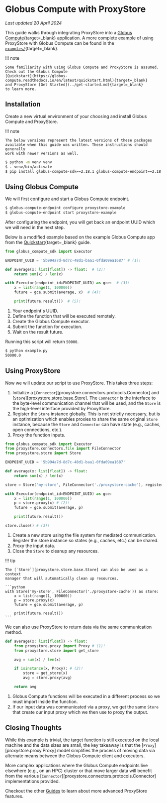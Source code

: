# Globus Compute with ProxyStore

*Last updated 20 April 2024*

This guide walks through integrating ProxyStore into a
[Globus Compute](https://www.globus.org/compute){target=_blank} application.
A more complete example of using ProxyStore with Globus Compute can be found
in the [`examples/`](https://github.com/proxystore/proxystore/blob/main/examples){target=_blank}.

!!! note

    Some familiarity with using Globus Compute and ProxyStore is assumed.
    Check out the Globus Compute
    [Quickstart](https://globus-compute.readthedocs.io/en/latest/quickstart.html){target=_blank}
    and ProxyStore [Get Started](../get-started.md){target=_blank}
    to learn more.

## Installation

Create a new virtual environment of your choosing and install Globus Compute
and ProxyStore.

!!! note

    The below versions represent the latest versions of these packages
    available when this guide was written. These instructions should generally
    work with newer versions as well.

```bash
$ python -m venv venv
$ . venv/bin/activate
$ pip install globus-compute-sdk==2.18.1 globus-compute-endpoint==2.18.1 proxystore==0.6.5
```

## Using Globus Compute

We will first configure and start a Globus Compute endpoint.

```bash
$ globus-compute-endpoint configure proxystore-example
$ globus-compute-endpoint start proxystore-example
```

After configuring the endpoint, you will get back an endpoint UUID which we
will need in the next step.

Below is a modified example based on the example Globus Compute app from the
[Quickstart](https://globus-compute.readthedocs.io/en/latest/quickstart.html){target=_blank}
guide.
```python linenums="1" title="example.py"
from globus_compute_sdk import Executor

ENDPOINT_UUID = '5b994a7d-8d7c-48d1-baa1-0fda09ea1687' # (1)!

def average(x: list[float]) -> float:  # (2)!
    return sum(x) / len(x)

with Executor(endpoint_id=ENDPOINT_UUID) as gce:  # (3)!
    x = list(range(1, 100000))
    future = gce.submit(average, x)  # (4)!

    print(future.result())  # (5)!
```

1. Your endpoint's UUID.
2. Define the function that will be executed remotely.
3. Create the Globus Compute executor.
4. Submit the function for execution.
5. Wait on the result future.

Running this script will return `50000`.
```bash
$ python example.py
50000.0
```

## Using ProxyStore

Now we will update our script to use ProxyStore. This takes three steps:

1. Initialize a [`Connector`][proxystore.connectors.protocols.Connector] and
   [`Store`][proxystore.store.base.Store]. The `Connector` is the interface
   to the byte-level communication channel that will be used, and the `Store`
   is the high-level interface provided by ProxyStore.
2. Register the `Store` instance globally. This is not strictly necessary, but
   is an optimization which enables proxies to share the same original `Store`
   instance, because the `Store` and `Connector` can have state (e.g., caches,
   open connections, etc.).
3. Proxy the function inputs.

```python linenums="1" title="example.py" hl_lines="2 3 10 14 19"
from globus_compute_sdk import Executor
from proxystore.connectors.file import FileConnector
from proxystore.store import Store

ENDPOINT_UUID = '5b994a7d-8d7c-48d1-baa1-0fda09ea1687'

def average(x: list[float]) -> float:
    return sum(x) / len(x)

store = Store('my-store', FileConnector('./proxystore-cache'), register=True)  # (1)!

with Executor(endpoint_id=ENDPOINT_UUID) as gce:
    x = list(range(1, 100000))
    p = store.proxy(x) # (2)!
    future = gce.submit(average, p)

    print(future.result())

store.close() # (3)!
```

1. Create a new store using the file system for mediated communication.
   Register the store instance so states (e.g., caches, etc.) can be shared.
2. Proxy the input data.
3. Close the `Store` to cleanup any resources.

!!! tip

    The [`Store`][proxystore.store.base.Store] can also be used as a context
    manager that will automatically clean up resources.

    ```python
    with Store('my-store', FileConnector('./proxystore-cache')) as store:
        x = list(range(1, 100000))
        p = store.proxy(x)
        future = gce.submit(average, p)

        print(future.result())
    ```

We can also use ProxyStore to return data via the same communication method.

```python linenums="1" title="example.py" hl_lines="2 3 7 8 9"
def average(x: list[float]) -> float:
    from proxystore.proxy import Proxy # (1)!
    from proxystore.store import get_store

    avg = sum(x) / len(x)

    if isinstance(x, Proxy): # (2)!
        store = get_store(x)
        avg = store.proxy(avg)

    return avg
```

1. Globus Compute functions will be executed in a different process so we must
   import inside the function.
2. If our input data was communicated via a proxy, we get the same `Store` that
   create our input proxy which we then use to proxy the output.

## Closing Thoughts

While this example is trivial, the target function is still executed on
the local machine and the data sizes are small, the key takeaway is that
the [`Proxy`][proxystore.proxy.Proxy] model simplifies the process of moving
data via alternate means between the Globus Compute client and executors.

More complex applications where the Globus Compute endpoints live elsewhere
(e.g., on an HPC) cluster or that move larger data will benefit from the
various [`Connector`][proxystore.connectors.protocols.Connector]
implementations provided.

Checkout the other [Guides](index.md) to learn about more advanced ProxyStore
features.
